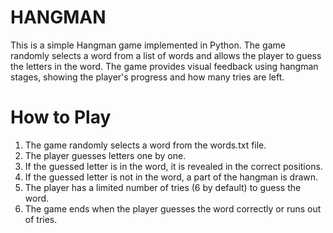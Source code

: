 # HANGMAN
This is a simple Hangman game implemented in Python. The game randomly selects a word from a list of words and allows the player to guess the letters in the word. The game provides visual feedback using hangman stages, showing the player's progress and how many tries are left.

# How to Play

1) The game randomly selects a word from the words.txt file.  
2) The player guesses letters one by one.  
3) If the guessed letter is in the word, it is revealed in the correct positions.  
4) If the guessed letter is not in the word, a part of the hangman is drawn.  
5) The player has a limited number of tries (6 by default) to guess the word.  
6) The game ends when the player guesses the word correctly or runs out of tries.
